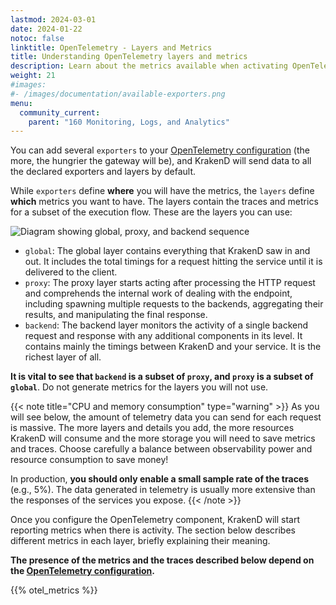 ```yaml
---
lastmod: 2024-03-01
date: 2024-01-22
notoc: false
linktitle: OpenTelemetry - Layers and Metrics
title: Understanding OpenTelemetry layers and metrics
description: Learn about the metrics available when activating OpenTelemetry on KrakenD API Gateway, enabling real-time visibility and analysis of API performance
weight: 21
#images:
#- /images/documentation/available-exporters.png
menu:
  community_current:
    parent: "160 Monitoring, Logs, and Analytics"
---
```

You can add several `exporters` to your [OpenTelemetry configuration](/docs/telemetry/opentelemetry/#opentelemetry-configuration) (the more, the hungrier the gateway will be), and KrakenD will send data to all the declared exporters and layers by default.

While `exporters` define **where** you will have the metrics, the `layers` define **which** metrics you want to have. The layers contain the traces and metrics for a subset of the execution flow. These are the layers you can use:

![Diagram showing global, proxy, and backend sequence](/images/documentation/diagrams/opentelemetry-layers.mmd.svg)

- `global`: The global layer contains everything that KrakenD saw in and out. It includes the total timings for a request hitting the service until it is delivered to the client.
- `proxy`: The proxy layer starts acting after processing the HTTP request and comprehends the internal work of dealing with the endpoint, including spawning multiple requests to the backends, aggregating their results, and manipulating the final response.
- `backend`: The backend layer monitors the activity of a single backend request and response with any additional components in its level. It contains mainly the timings between KrakenD and your service. It is the richest layer of all.

**It is vital to see that `backend` is a subset of `proxy`, and `proxy` is a subset of `global`**. Do not generate metrics for the layers you will not use.

{{< note title="CPU and memory consumption" type="warning" >}}
As you will see below, the amount of telemetry data you can send for each request is massive. The more layers and details you add, the more resources KrakenD will consume and the more storage you will need to save metrics and traces. Choose carefully a balance between observability power and resource consumption to save money!

In production, **you should only enable a small sample rate of the traces** (e.g., 5%). The data generated in telemetry is usually more extensive than the responses of the services you expose.
{{< /note >}}

Once you configure the OpenTelemetry component, KrakenD will start reporting metrics when there is activity. The section below describes different metrics in each layer, briefly explaining their meaning.

**The presence of the metrics and the traces described below depend on the [OpenTelemetry configuration](/docs/telemetry/opentelemetry/#opentelemetry-configuration).**

{{% otel_metrics %}}
